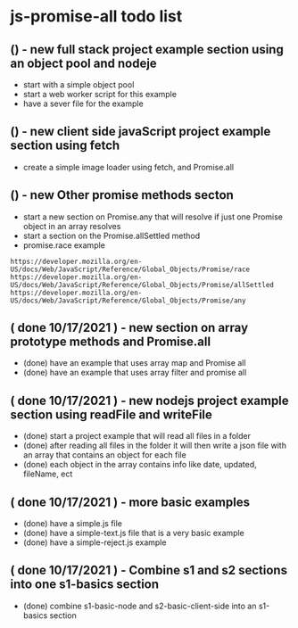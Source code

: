 # js-promise-all todo list


## () - new full stack project example section using an object pool and nodeje
* start with a simple object pool
* start a web worker script for this example
* have a sever file for the example

## () - new client side javaScript project example section using fetch
* create a simple image loader using fetch, and Promise.all

## () - new Other promise methods secton
* start a new section on Promise.any that will resolve if just one Promise object in an array resolves
* start a section on the Promise.allSettled method
* promise.race example

```
https://developer.mozilla.org/en-US/docs/Web/JavaScript/Reference/Global_Objects/Promise/race
https://developer.mozilla.org/en-US/docs/Web/JavaScript/Reference/Global_Objects/Promise/allSettled
https://developer.mozilla.org/en-US/docs/Web/JavaScript/Reference/Global_Objects/Promise/any
```

## ( done 10/17/2021 ) - new section on array prototype methods and Promise.all
* (done) have an example that uses array map and Promise all
* (done) have an example that uses array filter and promise all

## ( done 10/17/2021 ) - new nodejs project example section using readFile and writeFile
* (done) start a project example that will read all files in a folder
* (done) after reading all files in the folder it will then write a json file with an array that contains an object for each file
* (done) each object in the array contains info like date, updated, fileName, ect

## ( done 10/17/2021 ) - more basic examples
* (done) have a simple.js file
* (done) have a simple-text.js file that is a very basic example
* (done) have a simple-reject.js example

## ( done 10/17/2021 ) - Combine s1 and s2 sections into one s1-basics section
* (done) combine s1-basic-node and s2-basic-client-side into an s1-basics section